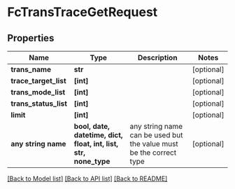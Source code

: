 # FcTransTraceGetRequest


## Properties
Name | Type | Description | Notes
------------ | ------------- | ------------- | -------------
**trans_name** | **str** |  | [optional] 
**trace_target_list** | **[int]** |  | [optional] 
**trans_mode_list** | **[int]** |  | [optional] 
**trans_status_list** | **[int]** |  | [optional] 
**limit** | **[int]** |  | [optional] 
**any string name** | **bool, date, datetime, dict, float, int, list, str, none_type** | any string name can be used but the value must be the correct type | [optional]

[[Back to Model list]](../README.md#documentation-for-models) [[Back to API list]](../README.md#documentation-for-api-endpoints) [[Back to README]](../README.md)


